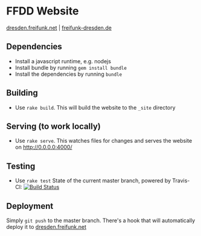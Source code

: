 FFDD Website
============================
[dresden.freifunk.net](https://dresden.freifunk.net/) | [freifunk-dresden.de](https://freifunk-dresden.de/)

## Dependencies
 - Install a javascript runtime, e.g. nodejs
 - Install bundle by running `gem install bundle`
 - Install the dependencies by running `bundle`

## Building
 - Use `rake build`. This will build the website to the `_site` directory

## Serving (to work locally)
 - Use `rake serve`. This watches files for changes and serves the website on http://0.0.0.0:4000/

## Testing
 - Use `rake test`
State of the current master branch, powered by Travis-CI:
[![Build Status](https://travis-ci.org/Freifunk-Dresden/dresden.freifunk.net.svg?branch=master)](https://travis-ci.org/Freifunk-Dresden/dresden.freifunk.net)

## Deployment
Simply `git push` to the master branch. There's a hook that will automatically deploy it to [dresden.freifunk.net](dresden.freifunk.net)
